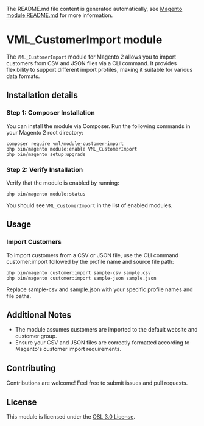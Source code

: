 The README.md file content is generated automatically, see [Magento module README.md](https://github.com/magento/devdocs/wiki/Magento-module-README.md) for more information.

# VML_CustomerImport module

The `VML_CustomerImport` module for Magento 2 allows you to import customers from CSV and JSON files via a CLI command. It provides flexibility to support different import profiles, making it suitable for various data formats.

## Installation details

### Step 1: Composer Installation
You can install the module via Composer. Run the following commands in your Magento 2 root directory:

    composer require vml/module-customer-import
    php bin/magento module:enable VML_CustomerImport
    php bin/magento setup:upgrade

### Step 2: Verify Installation
Verify that the module is enabled by running:
    
    php bin/magento module:status
You should see `VML_CustomerImport` in the list of enabled modules.

## Usage
### Import Customers
To import customers from a CSV or JSON file, use the CLI command customer:import followed by the profile name and source file path:
    
    php bin/magento customer:import sample-csv sample.csv
    php bin/magento customer:import sample-json sample.json

Replace sample-csv and sample.json with your specific profile names and file paths.

## Additional Notes
 * The module assumes customers are imported to the default website and customer group.
 * Ensure your CSV and JSON files are correctly formatted according to Magento's customer import requirements.

## Contributing
Contributions are welcome! Feel free to submit issues and pull requests.

## License
This module is licensed under the [OSL 3.0 License]().
